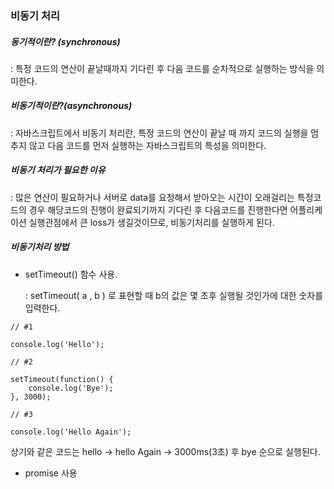 ### 비동기 처리



##### 동기적이란? (synchronous)

: 특정 코드의 연산이 끝날때까지 기다린 후 다음 코드를 순차적으로 실행하는 방식을 의미한다.

##### 비동기적이란?(asynchronous)

: 자바스크립트에서 비동기 처리란, 특정 코드의 연산이 끝날 때 까지 코드의 실행을 멈추지 않고 다음 코드를 먼저 실행하는 자바스크립트의 특성을 의미한다.



##### 비동기 처리가 필요한 이유

: 많은 연산이 필요하거나 서버로 data를 요청해서 받아오는 시간이 오래걸리는 특정코드의 경우 해당코드의 진행이 완료되기까지 기다린 후 다음코드를 진행한다면 어플리케이션 실행관점에서 큰 loss가 생길것이므로, 비동기처리를 실행하게 된다.



##### 비동기처리  방법

- setTimeout() 함수 사용.

  : setTimeout( a , b ) 로 표현할 때 b의 값은 몇 초후 실행될 것인가에 대한 숫자를 입력한다. 

```
// #1

console.log('Hello');

// #2

setTimeout(function() {
	console.log('Bye');
}, 3000);

// #3

console.log('Hello Again');
```

상기와 같은 코드는 hello -> hello Again -> 3000ms(3초) 후 bye 순으로 실행된다.



- promise 사용
